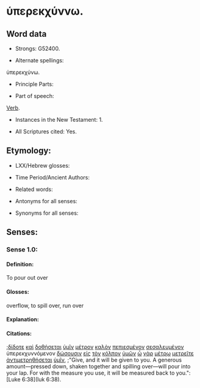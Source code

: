 # ὑπερεκχύννω.

<!-- Status: S2=NeedsFinalCheck -->
<!-- Lexica used for edits: BDAG, FFM, LN, A-S -->

## Word data

* Strongs: G52400.

* Alternate spellings:

ὑπερεκχύνω.

* Principle Parts: 

* Part of speech: 

[Verb](http://ugg.readthedocs.io/en/latest/verb.html).

* Instances in the New Testament: 1.

* All Scriptures cited: Yes.

## Etymology: 

* LXX/Hebrew glosses: 

* Time Period/Ancient Authors: 

* Related words: 

* Antonyms for all senses:

* Synonyms for all senses: 

## Senses: 

### Sense 1.0:

#### Definition: 

To pour out over

#### Glosses:

overflow, to spill over, run over

#### Explanation:

#### Citations:

;[δίδοτε](../G13250/01.md) [καὶ](../G25320/01.md) [δοθήσεται](../G13250/01.md) [ὑμῖν](../G47710/01.md) [μέτρον](../G33580/01.md) [καλὸν](../G25700/01.md) [πεπιεσμένον](../G40850/01.md) [σεσαλευμένον](../G45310/01.md) ὑπερεκχυννόμενον [δώσουσιν](../G13250/01.md) [εἰς](../G15190/01.md) [τὸν](../G35880/01.md) [κόλπον](../G28590/01.md) [ὑμῶν](../G47710/01.md) [ᾧ](../G37390/01.md) [γὰρ](../G10630/01.md) [μέτρῳ](../G33580/01.md) [μετρεῖτε](../G33540/01.md) [ἀντιμετρηθήσεται](../G04880/01.md) [ὑμῖν](../G47710/01.md), 
;"Give, and it will be given to you. A generous amount—pressed down, shaken together and spilling over—will pour into your lap. For with the measure you use, it will be measured back to you.":
[Luke 6:38](luk 6:38).
